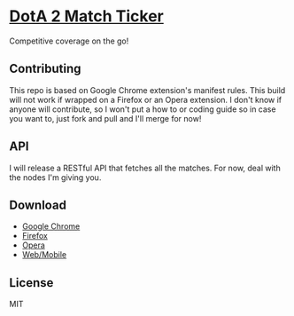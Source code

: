 # [DotA 2 Match Ticker](http://dotaprj.me)
Competitive coverage on the go!

## Contributing
This repo is based on Google Chrome extension's manifest rules. This build will not work if wrapped on a Firefox or an Opera extension. I don't know if anyone will contribute, so I won't put a how to or coding guide so in case you want to, just fork and pull and I'll merge for now!  

## API
I will release a RESTful API that fetches all the matches. For now, deal with the nodes I'm giving you.

## Download
*  [Google Chrome](https://addons.opera.com/en/extensions/details/dota-2-match-ticker/)
*  [Firefox](https://addons.mozilla.org/en-US/firefox/addon/dota-2-match-ticker/)
*  [Opera](https://addons.opera.com/en/extensions/details/dota-2-match-ticker/)
*  [Web/Mobile](http://dotaprj.me)

## License
MIT